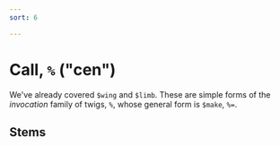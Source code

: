 ```yaml
---
sort: 6

---
```


# Call, `%` ("cen")

We've already covered `$wing` and `$limb`.  These are simple 
forms of the *invocation* family of twigs, `%`, whose general 
form is `$make`, `%=`.

## Stems

<list dataPreview="true" className="runes"></list>
